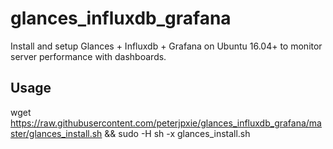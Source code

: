 # glances_influxdb_grafana
Install and setup Glances + Influxdb + Grafana on Ubuntu 16.04+ to monitor server performance with dashboards.

## Usage
wget https://raw.githubusercontent.com/peterjpxie/glances_influxdb_grafana/master/glances_install.sh && sudo -H sh -x glances_install.sh
